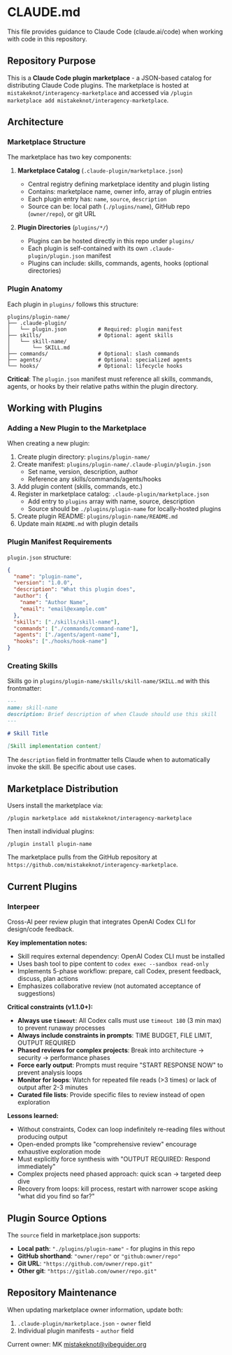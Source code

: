 # CLAUDE.md

This file provides guidance to Claude Code (claude.ai/code) when working with code in this repository.

## Repository Purpose

This is a **Claude Code plugin marketplace** - a JSON-based catalog for distributing Claude Code plugins. The marketplace is hosted at `mistakeknot/interagency-marketplace` and accessed via `/plugin marketplace add mistakeknot/interagency-marketplace`.

## Architecture

### Marketplace Structure

The marketplace has two key components:

1. **Marketplace Catalog** (`.claude-plugin/marketplace.json`)
   - Central registry defining marketplace identity and plugin listing
   - Contains: marketplace name, owner info, array of plugin entries
   - Each plugin entry has: `name`, `source`, `description`
   - Source can be: local path (`./plugins/name`), GitHub repo (`owner/repo`), or git URL

2. **Plugin Directories** (`plugins/*/`)
   - Plugins can be hosted directly in this repo under `plugins/`
   - Each plugin is self-contained with its own `.claude-plugin/plugin.json` manifest
   - Plugins can include: skills, commands, agents, hooks (optional directories)

### Plugin Anatomy

Each plugin in `plugins/` follows this structure:

```
plugins/plugin-name/
├── .claude-plugin/
│   └── plugin.json          # Required: plugin manifest
├── skills/                  # Optional: agent skills
│   └── skill-name/
│       └── SKILL.md
├── commands/                # Optional: slash commands
├── agents/                  # Optional: specialized agents
└── hooks/                   # Optional: lifecycle hooks
```

**Critical**: The `plugin.json` manifest must reference all skills, commands, agents, or hooks by their relative paths within the plugin directory.

## Working with Plugins

### Adding a New Plugin to the Marketplace

When creating a new plugin:

1. Create plugin directory: `plugins/plugin-name/`
2. Create manifest: `plugins/plugin-name/.claude-plugin/plugin.json`
   - Set name, version, description, author
   - Reference any skills/commands/agents/hooks
3. Add plugin content (skills, commands, etc.)
4. Register in marketplace catalog: `.claude-plugin/marketplace.json`
   - Add entry to `plugins` array with name, source, description
   - Source should be `./plugins/plugin-name` for locally-hosted plugins
5. Create plugin README: `plugins/plugin-name/README.md`
6. Update main `README.md` with plugin details

### Plugin Manifest Requirements

`plugin.json` structure:
```json
{
  "name": "plugin-name",
  "version": "1.0.0",
  "description": "What this plugin does",
  "author": {
    "name": "Author Name",
    "email": "email@example.com"
  },
  "skills": ["./skills/skill-name"],
  "commands": ["./commands/command-name"],
  "agents": ["./agents/agent-name"],
  "hooks": ["./hooks/hook-name"]
}
```

### Creating Skills

Skills go in `plugins/plugin-name/skills/skill-name/SKILL.md` with this frontmatter:

```markdown
---
name: skill-name
description: Brief description of when Claude should use this skill
---

# Skill Title

[Skill implementation content]
```

The `description` field in frontmatter tells Claude when to automatically invoke the skill. Be specific about use cases.

## Marketplace Distribution

Users install the marketplace via:
```
/plugin marketplace add mistakeknot/interagency-marketplace
```

Then install individual plugins:
```
/plugin install plugin-name
```

The marketplace pulls from the GitHub repository at `https://github.com/mistakeknot/interagency-marketplace`.

## Current Plugins

### Interpeer
Cross-AI peer review plugin that integrates OpenAI Codex CLI for design/code feedback.

**Key implementation notes:**
- Skill requires external dependency: OpenAI Codex CLI must be installed
- Uses bash tool to pipe content to `codex exec --sandbox read-only`
- Implements 5-phase workflow: prepare, call Codex, present feedback, discuss, plan actions
- Emphasizes collaborative review (not automated acceptance of suggestions)

**Critical constraints (v1.1.0+):**
- **Always use `timeout`**: All Codex calls must use `timeout 180` (3 min max) to prevent runaway processes
- **Always include constraints in prompts**: TIME BUDGET, FILE LIMIT, OUTPUT REQUIRED
- **Phased reviews for complex projects**: Break into architecture → security → performance phases
- **Force early output**: Prompts must require "START RESPONSE NOW" to prevent analysis loops
- **Monitor for loops**: Watch for repeated file reads (>3 times) or lack of output after 2-3 minutes
- **Curated file lists**: Provide specific files to review instead of open exploration

**Lessons learned:**
- Without constraints, Codex can loop indefinitely re-reading files without producing output
- Open-ended prompts like "comprehensive review" encourage exhaustive exploration mode
- Must explicitly force synthesis with "OUTPUT REQUIRED: Respond immediately"
- Complex projects need phased approach: quick scan → targeted deep dive
- Recovery from loops: kill process, restart with narrower scope asking "what did you find so far?"

## Plugin Source Options

The `source` field in marketplace.json supports:
- **Local path**: `"./plugins/plugin-name"` - for plugins in this repo
- **GitHub shorthand**: `"owner/repo"` or `"github:owner/repo"`
- **Git URL**: `"https://github.com/owner/repo.git"`
- **Other git**: `"https://gitlab.com/owner/repo.git"`

## Repository Maintenance

When updating marketplace owner information, update both:
1. `.claude-plugin/marketplace.json` - `owner` field
2. Individual plugin manifests - `author` field

Current owner: MK <mistakeknot@vibeguider.org>
